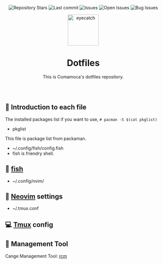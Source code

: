 <div align="center">

![Repository Stars](https://img.shields.io/github/stars/Comamoca/dotfiles?style=flat-square)
![Last commit](https://img.shields.io/github/last-commit/Comamoca/dotfiles?style=flat-square)
![Issues](https://img.shields.io/github/issues/Comamoca/dotfiles?style=flat-square)
![Open Issues](https://img.shields.io/github/issues-raw/Comamoca/dotfiles?style=flat-square)
![Bug Issues](https://img.shields.io/github/issues/Comamoca/dotfiles/bug?style=flat-square)

<img src="https://emoji2svg.deno.dev/api/🦊" alt="eyecatch" height="100">

# Dotfiles

This is Comamoca's dotfiles repository.

<br>
<br>

</div>

<div align="center">

</div>

## 🚀 Introduction to each file

The installed packages list if you want to use, `# pacman -S $(cat pkglist)`

- pkglist

This file is package list from packaman.

- ~/.config/fish/config.fish
- fish is friendry shell.

## 🐚 [fish](https://github.com/fish-shell/fish-shell)

- ~/.config/nvim/

## 📝 [Neovim](https://github.com/neovim/neovim) settings

- ~/.tmux.conf

## 💻 [Tmux](https://github.com/tmux/tmux) config

## 🔧 Management Tool

Cange Management Tool: [rcm](https://github.com/thoughtbot/rcm)
